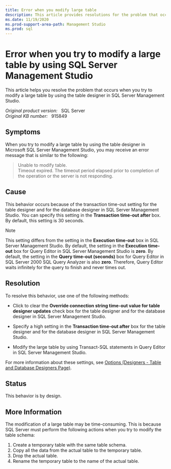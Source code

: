 ```yaml
---
title: Error when you modify large table
description: This article provides resolutions for the problem that occurs when you try to modify a large table by using the table designer in SQL Server Management Studio.
ms.date: 11/19/2020
ms.prod-support-area-path: Management Studio
ms.prod: sql
---
```

# Error when you try to modify a large table by using SQL Server Management Studio

This article helps you resolve the problem that occurs when you try to modify a large table by using the table designer in SQL Server Management Studio.

_Original product version:_ &nbsp; SQL Server  
_Original KB number:_ &nbsp; 915849

## Symptoms

When you try to modify a large table by using the table designer in Microsoft SQL Server Management Studio, you may receive an error message that is similar to the following:

> Unable to modify table.  
Timeout expired. The timeout period elapsed prior to completion of the operation or the server is not responding.

## Cause

This behavior occurs because of the transaction time-out setting for the table designer and for the database designer in SQL Server Management Studio. You can specify this setting in the **Transaction time-out after** box. By default, this setting is 30 seconds.

> [!NOTE]
> This setting differs from the setting in the **Execution time-out** box in SQL Server Management Studio. By default, the setting in the **Execution time-out** box for Query Editor in SQL Server Management Studio is **zero**. By default, the setting in the **Query time-out (seconds)** box for Query Editor in SQL Server 2000 SQL Query Analyzer is also **zero**. Therefore, Query Editor waits infinitely for the query to finish and never times out.

## Resolution

To resolve this behavior, use one of the following methods:

- Click to clear the **Override connection string time-out value for table designer updates** check box for the table designer and for the database designer in SQL Server Management Studio.

- Specify a high setting in the **Transaction time-out after** box for the table designer and for the database designer in SQL Server Management Studio.

- Modify the large table by using Transact-SQL statements in Query Editor in SQL Server Management Studio.

For more information about these settings, see [Options (Designers - Table and Database Designers Page)](/sql/ssms/menu-help/options-designers-table-and-database-designers-page).

## Status

This behavior is by design.

## More Information

The modification of a large table may be time-consuming. This is because SQL Server must perform the following actions when you try to modify the table schema:

1. Create a temporary table with the same table schema.
2. Copy all the data from the actual table to the temporary table.
3. Drop the actual table.
4. Rename the temporary table to the name of the actual table.
